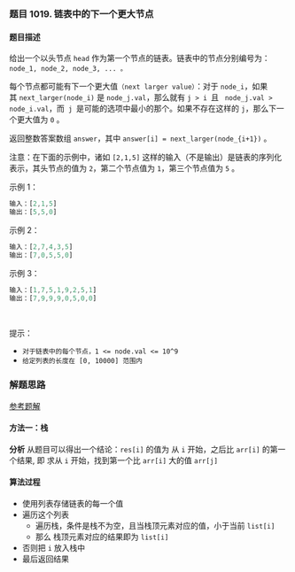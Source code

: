 ### 题目 1019. 链表中的下一个更大节点
#### 题目描述
给出一个以头节点 `head` 作为第一个节点的链表。链表中的节点分别编号为：`node_1, node_2, node_3, ... 。`

每个节点都可能有下一个更大值`（next larger value）`：对于 `node_i`，如果其 `next_larger(node_i)` 是 `node_j.val`，那么就有 `j > i `且 ` node_j.val > node_i.val`，而` j `是可能的选项中最小的那个。如果不存在这样的 `j`，那么下一个更大值为 `0` 。

返回整数答案数组 `answer`，其中 `answer[i] = next_larger(node_{i+1})` 。

注意：在下面的示例中，诸如 `[2,1,5]` 这样的输入（不是输出）是链表的序列化表示，其头节点的值为 `2`，第二个节点值为 `1`，第三个节点值为 `5` 。


示例 1：

```js
输入：[2,1,5]
输出：[5,5,0]
```
示例 2：

```js
输入：[2,7,4,3,5]
输出：[7,0,5,5,0]
```
示例 3：

```js
输入：[1,7,5,1,9,2,5,1]
输出：[7,9,9,9,0,5,0,0]
```
 

提示：

- `对于链表中的每个节点，1 <= node.val <= 10^9`
- `给定列表的长度在 [0, 10000] 范围内`
### 解题思路
[参考题解](https://leetcode-cn.com/problems/next-greater-node-in-linked-list/solution/5chong-jie-jue-fang-shi-tu-wen-xiang-jie-by-sdwwld/)
#### 方法一：栈
**分析**
从题目可以得出一个结论：`res[i]` 的值为 从 `i` 开始，之后比 `arr[i]` 的第一个结果, 即 求从 `i` 开始，找到第一个比 `arr[i]` 大的值 `arr[j]`
#### 算法过程
- 使用列表存储链表的每一个值
- 遍历这个列表
  - 遍历栈，条件是栈不为空，且当栈顶元素对应的值，小于当前 `list[i]`
  - 那么 栈顶元素对应的结果即为 `list[i]`
- 否则把 `i` 放入栈中
- 最后返回结果